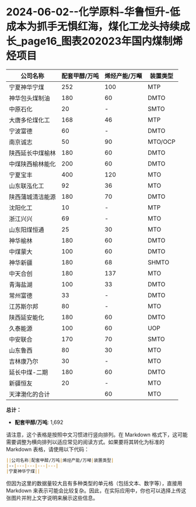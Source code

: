 # 2024-06-02--化学原料-华鲁恒升-低成本为抓手无惧红海，煤化工龙头持续成长_page16_图表202023年国内煤制烯烃项目

| 公司名称 | 配套甲醇/万吨 | 烯烃产能/万噸 | 装置类型 |
| --- | --- | --- | --- |
| 宁夏神华宁煤 | 252 | 100 | MTP |
| 神华包头煤制油 | 180 | 60 | DMTO |
| 中原石化 | 20 | - | SMTO |
| 大唐多伦煤化工 | 168 | 46 | MTP |
| 宁波富德 | 60 | - | DMTO |
| 南京诚志 | 50 | 90 | MTO/OCP |
| 陕西延长中煤榆林 | 180 | 60 | DMTO |
| 中煤陕西榆林能化 | 200 | 60 | DMTO |
| 宁夏宝丰 | 400 | 120 | MTO |
| 山东联泓化工 | 92 | 36 | MTO |
| 陕西蒲城清洁能源 | 180 | 70 | DMTO |
| 沈阳化工 | 10 | - | MTP |
| 浙江兴兴 | 69 | - | MTO |
| 山东阳煤恒通 | 25 | 30 | MTO |
| 神华榆林 | 180 | 60 | DMTO |
| 中煤蒙大 | 100 | 60 | DMTO |
| 神华新疆 | 180 | 68 | SHMTO |
| 中天合创 | 180 | 137 | MTO |
| 青海盐湖 | 100 | 33 | DMTO |
| 常州富德 | 33 | - | DMTO |
| 江苏斯尔邦 | 80 | - | MTO |
| 陕西延安能化 | 180 | 60 | DMTO |
| 久泰能源 | 100 | 60 | UOP |
| 中安联合 | 170 | 70 | SMTO |
| 山东鲁西 | 80 | 30 | MTO |
| 吉林康乃尔 | 30 | - | MTO |
| 延长中煤-二期 | 180 | 60 | DMTO |
| 新疆恒友 | 20 | - | MTO |
| 天津渤化的合计 |  | 60 | MTO |

**总计：**

* **配套甲醇/万吨**: 1,692

请注意，这个表格是按照中文习惯进行竖向排列。在 Markdown 格式下，这可能需要调整为横向排列以适应常见的阅读方式。如果要将其转化为标准的 Markdown 表格，请使用以下代码：

```markdown
||公司名称|配套甲醇/万吨|烯烃产能/万噸|装置类型|
|--|---|---|---|---|
|宁夏神华宁煤||
```

但因为这里的数据量较大且有多种类型的单元格（包括文本、数字等），直接用 Markdown 来表示可能会比较复杂。因此，在实际应用中，你也可以选择上传这张图片并附上文字说明来展示这些信息。
